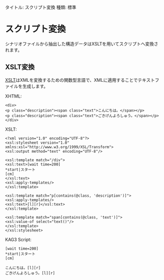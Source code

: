 タイトル: スクリプト変換
種類: 標準

# スクリプト変換

シナリオファイルから抽出した構造データはXSLTを用いてスクリプトへ変換されます。

## XSLT変換

[XSLT]はXMLを変換するための関数型言語で、XMLに適用することでテキストファイルを生成します。

XHTML:
```
<div>
<p class="description"><span class="text">こんにちは。</span></p>
<p class="description"><span class="text">ごきげんよろしゅう。</span></p>
</div>
```

XSLT:
```
<?xml version="1.0" encoding="UTF-8"?>
<xsl:stylesheet version="1.0" xmlns:xsl="http://www.w3.org/1999/XSL/Transform">
<xsl:output method="text" encoding="UTF-8"/>

<xsl:template match="/div">
<xsl:text>[wait time=200]
*start|スタート
[cm]
</xsl:text>
<xsl:apply-templates/>
</xsl:template>

<xsl:template match="p[contains(@class, 'description')]">
<xsl:apply-templates/>
<xsl:text>[l][r]</xsl:text>
</xsl:template>

<xsl:template match="span[contains(@class, 'text')]">
<xsl:value-of select="text()"/>
</xsl:template>
</xsl:stylesheet>
```

KAG3 Script:
```
[wait time=200]
*start|スタート
[cm]

こんにちは。[l][r]
ごきげんよろしゅう。[l][r]

```


[XSLT]: https://www.w3.org/TR/xslt20/
